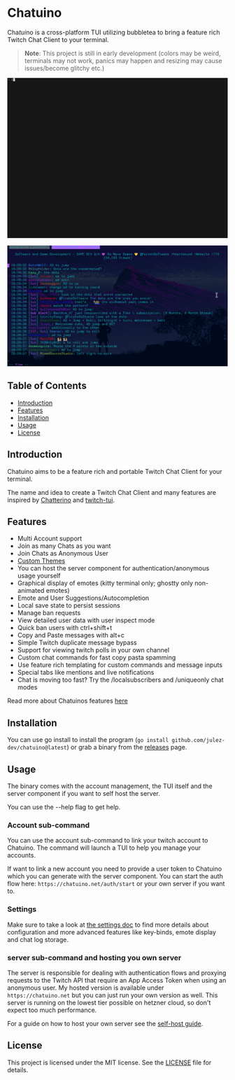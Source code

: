 # Chatuino

Cha*tui*no is a cross-platform TUI utilizing bubbletea to bring a feature rich Twitch Chat Client to your terminal.

> **Note**: This project is still in early development (colors may be weird, terminals may not work, panics may happen and resizing may cause issues/become glitchy etc.)

![Demo of chatuino.](doc/demo.gif)

![Demo of chatuino with emotes enables.](doc/emote-demo.gif)

## Table of Contents

- [Introduction](#introduction)
- [Features](#features)
- [Installation](#installation)
- [Usage](#usage)
- [License](#license)

## Introduction

Chatuino aims to be a feature rich and portable Twitch Chat Client for your terminal.

The name and idea to create a Twitch Chat Client and many features are inspired by [Chatterino](https://github.com/Chatterino/chatterino2) and [twitch-tui](https://github.com/Xithrius/twitch-tui).

## Features

- Multi Account support
- Join as many Chats as you want
- Join Chats as Anonymous User
- [Custom Themes](/doc/THEME.md)
- You can host the server component for authentication/anonymous usage yourself
- Graphical display of emotes (kitty terminal only; ghostty only non-animated emotes)
- Emote and User Suggestions/Autocompletion
- Local save state to persist sessions
- Manage ban requests
- View detailed user data with user inspect mode
- Quick ban users with ctrl+shift+t
- Copy and Paste messages with alt+c
- Simple Twitch duplicate message bypass
- Support for viewing twitch polls in your own channel
- Custom chat commands for fast copy pasta spamming
- Use feature rich templating for custom commands and message inputs
- Special tabs like mentions and live notifications
- Chat is moving too fast? Try the /localsubscribers and /uniqueonly chat modes

Read more about Chatuinos features [here](doc/FEATURES.md)

## Installation

You can use go install to install the program (`go install github.com/julez-dev/chatuino@latest`) or grab a binary from the [releases](https://github.com/julez-dev/chatuino/releases) page.

## Usage

The binary comes with the account management, the TUI itself and the server component if you want to self host the server.

You can use the --help flag to get help.

### Account sub-command

You can use the account sub-command to link your twitch account to Chatuino. The command will launch a TUI to help you manage your accounts.

If want to link a new account you need to provide a user token to Chatuino which you can generate with the server component. You can start the auth flow here: `https://chatuino.net/auth/start` or your own server if you want to.

### Settings

Make sure to take a look at [the settings doc](doc/SETTINGS.md) to find more details about configuration and more advanced features like key-binds, emote display and chat log storage.

### server sub-command and hosting you own server

The server is responsible for dealing with authentication flows and proxying requests to the Twitch API that require an App Access Token when using an anonymous user. My hosted version is available under `https://chatuino.net` but you can just run your own version as well. This server is running on the lowest tier possible on hetzner cloud, so don't expect too much performance.

For a guide on how to host your own server see the [self-host guide](doc/SELF_HOST.md).

## License

This project is licensed under the MIT license. See the [LICENSE](LICENSE) file for details.
